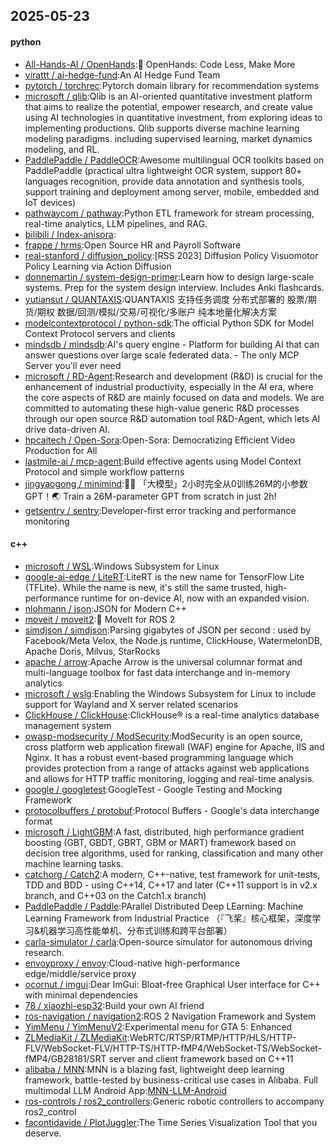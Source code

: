 ## 2025-05-23

#### python
* [All-Hands-AI / OpenHands](https://github.com/All-Hands-AI/OpenHands):🙌 OpenHands: Code Less, Make More
* [virattt / ai-hedge-fund](https://github.com/virattt/ai-hedge-fund):An AI Hedge Fund Team
* [pytorch / torchrec](https://github.com/pytorch/torchrec):Pytorch domain library for recommendation systems
* [microsoft / qlib](https://github.com/microsoft/qlib):Qlib is an AI-oriented quantitative investment platform that aims to realize the potential, empower research, and create value using AI technologies in quantitative investment, from exploring ideas to implementing productions. Qlib supports diverse machine learning modeling paradigms. including supervised learning, market dynamics modeling, and RL.
* [PaddlePaddle / PaddleOCR](https://github.com/PaddlePaddle/PaddleOCR):Awesome multilingual OCR toolkits based on PaddlePaddle (practical ultra lightweight OCR system, support 80+ languages recognition, provide data annotation and synthesis tools, support training and deployment among server, mobile, embedded and IoT devices)
* [pathwaycom / pathway](https://github.com/pathwaycom/pathway):Python ETL framework for stream processing, real-time analytics, LLM pipelines, and RAG.
* [bilibili / Index-anisora](https://github.com/bilibili/Index-anisora):
* [frappe / hrms](https://github.com/frappe/hrms):Open Source HR and Payroll Software
* [real-stanford / diffusion_policy](https://github.com/real-stanford/diffusion_policy):[RSS 2023] Diffusion Policy Visuomotor Policy Learning via Action Diffusion
* [donnemartin / system-design-primer](https://github.com/donnemartin/system-design-primer):Learn how to design large-scale systems. Prep for the system design interview. Includes Anki flashcards.
* [yutiansut / QUANTAXIS](https://github.com/yutiansut/QUANTAXIS):QUANTAXIS 支持任务调度 分布式部署的 股票/期货/期权 数据/回测/模拟/交易/可视化/多账户 纯本地量化解决方案
* [modelcontextprotocol / python-sdk](https://github.com/modelcontextprotocol/python-sdk):The official Python SDK for Model Context Protocol servers and clients
* [mindsdb / mindsdb](https://github.com/mindsdb/mindsdb):AI's query engine - Platform for building AI that can answer questions over large scale federated data. - The only MCP Server you'll ever need
* [microsoft / RD-Agent](https://github.com/microsoft/RD-Agent):Research and development (R&D) is crucial for the enhancement of industrial productivity, especially in the AI era, where the core aspects of R&D are mainly focused on data and models. We are committed to automating these high-value generic R&D processes through our open source R&D automation tool R&D-Agent, which lets AI drive data-driven AI.
* [hpcaitech / Open-Sora](https://github.com/hpcaitech/Open-Sora):Open-Sora: Democratizing Efficient Video Production for All
* [lastmile-ai / mcp-agent](https://github.com/lastmile-ai/mcp-agent):Build effective agents using Model Context Protocol and simple workflow patterns
* [jingyaogong / minimind](https://github.com/jingyaogong/minimind):🚀🚀 「大模型」2小时完全从0训练26M的小参数GPT！🌏 Train a 26M-parameter GPT from scratch in just 2h!
* [getsentry / sentry](https://github.com/getsentry/sentry):Developer-first error tracking and performance monitoring

#### c++
* [microsoft / WSL](https://github.com/microsoft/WSL):Windows Subsystem for Linux
* [google-ai-edge / LiteRT](https://github.com/google-ai-edge/LiteRT):LiteRT is the new name for TensorFlow Lite (TFLite). While the name is new, it's still the same trusted, high-performance runtime for on-device AI, now with an expanded vision.
* [nlohmann / json](https://github.com/nlohmann/json):JSON for Modern C++
* [moveit / moveit2](https://github.com/moveit/moveit2):🤖 MoveIt for ROS 2
* [simdjson / simdjson](https://github.com/simdjson/simdjson):Parsing gigabytes of JSON per second : used by Facebook/Meta Velox, the Node.js runtime, ClickHouse, WatermelonDB, Apache Doris, Milvus, StarRocks
* [apache / arrow](https://github.com/apache/arrow):Apache Arrow is the universal columnar format and multi-language toolbox for fast data interchange and in-memory analytics
* [microsoft / wslg](https://github.com/microsoft/wslg):Enabling the Windows Subsystem for Linux to include support for Wayland and X server related scenarios
* [ClickHouse / ClickHouse](https://github.com/ClickHouse/ClickHouse):ClickHouse® is a real-time analytics database management system
* [owasp-modsecurity / ModSecurity](https://github.com/owasp-modsecurity/ModSecurity):ModSecurity is an open source, cross platform web application firewall (WAF) engine for Apache, IIS and Nginx. It has a robust event-based programming language which provides protection from a range of attacks against web applications and allows for HTTP traffic monitoring, logging and real-time analysis.
* [google / googletest](https://github.com/google/googletest):GoogleTest - Google Testing and Mocking Framework
* [protocolbuffers / protobuf](https://github.com/protocolbuffers/protobuf):Protocol Buffers - Google's data interchange format
* [microsoft / LightGBM](https://github.com/microsoft/LightGBM):A fast, distributed, high performance gradient boosting (GBT, GBDT, GBRT, GBM or MART) framework based on decision tree algorithms, used for ranking, classification and many other machine learning tasks.
* [catchorg / Catch2](https://github.com/catchorg/Catch2):A modern, C++-native, test framework for unit-tests, TDD and BDD - using C++14, C++17 and later (C++11 support is in v2.x branch, and C++03 on the Catch1.x branch)
* [PaddlePaddle / Paddle](https://github.com/PaddlePaddle/Paddle):PArallel Distributed Deep LEarning: Machine Learning Framework from Industrial Practice （『飞桨』核心框架，深度学习&机器学习高性能单机、分布式训练和跨平台部署）
* [carla-simulator / carla](https://github.com/carla-simulator/carla):Open-source simulator for autonomous driving research.
* [envoyproxy / envoy](https://github.com/envoyproxy/envoy):Cloud-native high-performance edge/middle/service proxy
* [ocornut / imgui](https://github.com/ocornut/imgui):Dear ImGui: Bloat-free Graphical User interface for C++ with minimal dependencies
* [78 / xiaozhi-esp32](https://github.com/78/xiaozhi-esp32):Build your own AI friend
* [ros-navigation / navigation2](https://github.com/ros-navigation/navigation2):ROS 2 Navigation Framework and System
* [YimMenu / YimMenuV2](https://github.com/YimMenu/YimMenuV2):Experimental menu for GTA 5: Enhanced
* [ZLMediaKit / ZLMediaKit](https://github.com/ZLMediaKit/ZLMediaKit):WebRTC/RTSP/RTMP/HTTP/HLS/HTTP-FLV/WebSocket-FLV/HTTP-TS/HTTP-fMP4/WebSocket-TS/WebSocket-fMP4/GB28181/SRT server and client framework based on C++11
* [alibaba / MNN](https://github.com/alibaba/MNN):MNN is a blazing fast, lightweight deep learning framework, battle-tested by business-critical use cases in Alibaba. Full multimodal LLM Android App:[MNN-LLM-Android](./apps/Android/MnnLlmChat/README.md)
* [ros-controls / ros2_controllers](https://github.com/ros-controls/ros2_controllers):Generic robotic controllers to accompany ros2_control
* [facontidavide / PlotJuggler](https://github.com/facontidavide/PlotJuggler):The Time Series Visualization Tool that you deserve.

